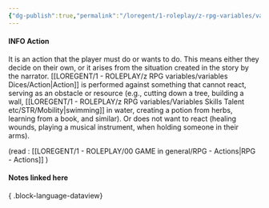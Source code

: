 ```yaml
---
{"dg-publish":true,"permalink":"/loregent/1-roleplay/z-rpg-variables/variables-dices/action/"}
---
```


#### INFO Action

It is an action that the player must do or wants to do. This means either they decide on their own, or it arises from the situation created in the story by the narrator. [[LOREGENT/1 - ROLEPLAY/z RPG variables/variables Dices/Action\|Action]] is performed against something that cannot react, serving as an obstacle or resource (e.g., cutting down a tree, building a wall, [[LOREGENT/1 - ROLEPLAY/z RPG variables/Variables Skills Talent etc/STR/Mobility\|swimming]] in water, creating a potion from herbs, learning from a book, and similar). Or does not want to react (healing wounds, playing a musical instrument, when holding someone in their arms).

(read : [[LOREGENT/1 - ROLEPLAY/00 GAME in general/RPG - Actions\|RPG - Actions]] )
#### Notes linked here

{ .block-language-dataview}
